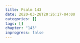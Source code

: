 ```yaml
---
title: Psalm 143
date: 2020-03-28T20:26:17-04:00
categories: []
tags: []
chapter: "143"
inprogress: false
---
```


